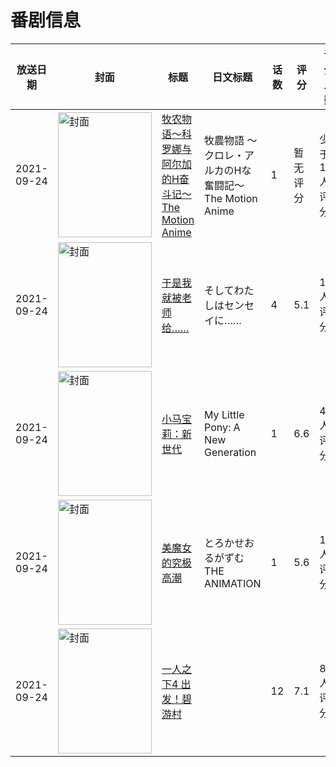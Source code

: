 # 番剧信息

|放送日期|封面|标题|日文标题|话数|评分|评分人数|
|---|---|---|---|---|---|---|
|2021-09-24|<img src="https://bangumi.tv/img/no_icon_subject.png" alt="封面" style="width:150px;height:200px;object-fit:cover;">|[牧农物语～科罗娜与阿尔加的H奋斗记～ The Motion Anime](https://bangumi.tv/subject/350209)|牧農物語 ～クロレ・アルカのHな奮闘記～ The Motion Anime|1|暂无评分|少于10人评分|
|2021-09-24|<img src="https://bangumi.tv/img/no_icon_subject.png" alt="封面" style="width:150px;height:200px;object-fit:cover;">|[于是我就被老师给……](https://bangumi.tv/subject/350939)|そしてわたしはセンセイに……|4|5.1|154人评分|
|2021-09-24|<img src="https://lain.bgm.tv/pic/cover/c/1a/ab/346077_UXVg8.jpg" alt="封面" style="width:150px;height:200px;object-fit:cover;">|[小马宝莉：新世代](https://bangumi.tv/subject/346077)|My Little Pony: A New Generation|1|6.6|40人评分|
|2021-09-24|<img src="https://bangumi.tv/img/no_icon_subject.png" alt="封面" style="width:150px;height:200px;object-fit:cover;">|[美魔女的究极高潮](https://bangumi.tv/subject/345526)|とろかせおるがずむ THE ANIMATION|1|5.6|178人评分|
|2021-09-24|<img src="https://lain.bgm.tv/pic/cover/c/fa/e5/312310_qjnJ4.jpg" alt="封面" style="width:150px;height:200px;object-fit:cover;">|[一人之下4 出发！碧游村](https://bangumi.tv/subject/312310)||12|7.1|873人评分|
